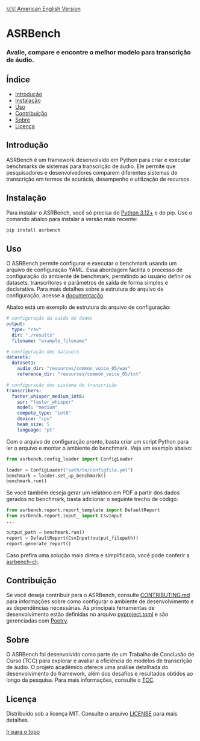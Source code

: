 [:us: American English Version](./README.md)

# ASRBench
### Avalie, compare e encontre o melhor modelo para transcrição de áudio.

## Índice
- [Introdução](#introdução)
- [Instalação](#instalação)
- [Uso](#uso)
- [Contribuição](#contribuição)
- [Sobre](#sobre)
- [Licença](#licença)

## Introdução
ASRBench é um framework desenvolvido em Python para criar e executar benchmarks de sistemas para transcrição de áudio.
Ele permite que pesquisadores e desenvolvedores comparem diferentes sistemas de transcrição em termos de acurácia,
desempenho e utilização de recursos.

## Instalação
Para instalar o ASRBench, você só precisa do [Python 3.12+](https://www.python.org/downloads/) e do pip. Use o
comando abaixo para instalar a versão mais recente:

```sh
pip install asrbench
```

## Uso
O ASRBench permite configurar e executar o benchmark usando um arquivo de configuração YAML. Essa abordagem facilita o
processo de configuração do ambiente de benchmark, permitindo ao usuário definir os datasets, transcritores e parâmetros
de saída de forma simples e declarativa. Para mais detalhes sobre a estrutura do arquivo de configuração, acesse a
[documentação]().

Abaixo está um exemplo de estrutura do arquivo de configuração:

```yaml
# configuração da saída de dados
output:
  type: "csv"
  dir: "./results"
  filename: "example_filename"

# configuração dos datasets
datasets:
  dataset1:
    audio_dir: "resources/common_voice_05/wav"
    reference_dir: "resources/common_voice_05/txt"

# configuração dos sistema de transcrição
transcribers:
  faster_whisper_medium_int8:
    asr: "faster_whisper"
    model: "medium"
    compute_type: "int8"
    device: "cpu"
    beam_size: 5
    language: "pt"  
```

Com o arquivo de configuração pronto, basta criar um script Python para ler o arquivo e montar o ambiente do benchmark.
Veja um exemplo abaixo:

```python
from asrbench.config_loader import ConfigLoader

loader = ConfigLoader("path/to/configfile.yml")
benchmark = loader.set_up_benchmark()
benchmark.run()
```

Se você também deseja gerar um relatório em PDF a partir dos dados gerados no benchmark, basta adicionar o seguinte
trecho de código:

```python
from asrbench.report.report_template import DefaultReport
from asrbench.report.input_ import CsvInput
...

output_path = benchmark.run()
report = DefaultReport(CsvInput(output_filepath))
report.generate_report()

```

Caso prefira uma solução mais direta e simplificada, você pode conferir a [asrbench-cli]().

## Contribuição
Se você deseja contribuir para o ASRBench, consulte [CONTRIBUTING.md]() para informações sobre como configurar o
ambiente de desenvolvimento e as dependências necessárias. As principais ferramentas de desenvolvimento estão definidas
no arquivo [pyproject.toml](./pyproject.toml) e são gerenciadas com [Poetry](https://python-poetry.org/docs/#installation).

## Sobre
O ASRBench foi desenvolvido como parte de um Trabalho de Conclusão de Curso (TCC) para explorar e avaliar a eficiência
de modelos de transcrição de áudio. O projeto acadêmico oferece uma análise detalhada do desenvolvimento do framework,
além dos desafios e resultados obtidos ao longo da pesquisa. Para mais informações, consulte o [TCC]().

## Licença
Distribuído sob a licença MIT. Consulte o arquivo [LICENSE](./LICENSE) para mais detalhes.

[Ir para o topo](#índice)
